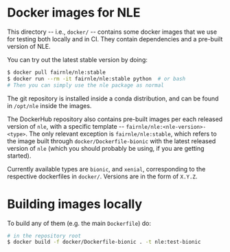 # Docker images for NLE

This directory -- i.e., `docker/` -- contains some docker images that we use for
testing both locally and in CI. They contain dependencies and a pre-built
version of NLE.

You can try out the latest stable version by doing:

```bash
$ docker pull fairnle/nle:stable
$ docker run --rm -it fairnle/nle:stable python  # or bash
# Then you can simply use the nle package as normal
```

The git repository is installed inside a conda distribution, and can be found in
`/opt/nle` inside the images.

The DockerHub repository also contains pre-built images per each released
version of `nle`, with a specific template --
`fairnle/nle:<nle-version>-<type>`. The only relevant exception is
`fairnle/nle:stable`, which refers to the image built through
`docker/Dockerfile-bionic` with the latest released version of `nle` (which you
should probably be using, if you are getting started).

Currently available types are `bionic`, and `xenial`, corresponding to the
respective dockerfiles in `docker/`. Versions are in the form of `X.Y.Z`.


# Building images locally

To build any of them (e.g. the main `Dockerfile`) do:

```bash
# in the repository root
$ docker build -f docker/Dockerfile-bionic . -t nle:test-bionic
```

